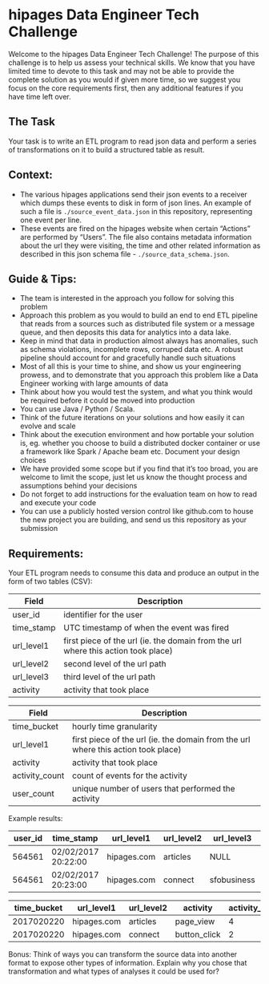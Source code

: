 # hipages Data Engineer Tech Challenge

Welcome to the hipages Data Engineer Tech Challenge! The purpose of this challenge is to help us assess your 
technical skills. We know that you have limited time to devote to this task and may not be able to provide the 
complete solution as you would if given more time, so we suggest you focus on the core requirements first, then any 
additional features if you have time left over.


## The Task
Your task is to write an ETL program to read json data and perform a series of transformations on it to build a 
structured table as result.

## Context:
- The various hipages applications send their json events to a receiver which dumps these events to disk in form of json 
lines. An example of such a file is `./source_event_data.json` in this repository, representing one event per line. 
- These events are fired on the hipages website when certain “Actions” are performed by “Users”. The file also contains 
metadata information about the url they were visiting, the time and other related information as described in this json 
schema file - `./source_data_schema.json`.

## Guide & Tips:
 
- The team is interested in the approach you follow for solving this problem
- Approach this problem as you would to build an end to end ETL pipeline that reads from a sources such as distributed file system or a message queue, and then deposits this data for analytics into a data lake.
- Keep in mind that data in production almost always has anomalies, such as schema violations, incomplete rows, corruped data etc. A robust pipeline should account for and gracefully handle such situations
- Most of all this is your time to shine, and show us your engineering prowess, and to demonstrate that you approach this problem like a Data Engineer working with large amounts of data
- Think about how you would test the system, and what you think would be required before it could be moved into production
- You can use Java / Python / Scala.
- Think of the future iterations on your solutions and how easily it can evolve and scale
- Think about the execution environment and how portable your solution is, eg. whether you choose to build a distributed
 docker container or use a framework like Spark / Apache beam etc. Document your design choices
- We have provided some scope but if you find that it’s too broad, you are welcome to limit the scope, just let us know 
the thought process and assumptions behind your decisions
- Do not forget to add instructions for the evaluation team on how to read and execute your code
- You can use a publicly hosted version control like github.com to house the new project you are building, and send us 
this repository as your submission


## Requirements:
Your ETL program needs to consume this data and produce an output in the form of two tables (CSV):

| Field | Description | 
| --- | --- |
| user_id | identifier for the user |
| time_stamp | UTC timestamp of when the event was fired |
| url_level1 | first piece of the url (ie. the domain from the url where this action took place) |
| url_level2 | second level of the url path |
| url_level3 | third level of the url path |
| activity | activity that took place |

| Field | Description | 
| --- | --- |
| time_bucket | hourly time granularity |
| url_level1 | first piece of the url (ie. the domain from the url where this action took place) |
| activity | activity that took place |
| activity_count | count of events for the activity |
| user_count | unique number of users that performed the activity |

Example results:

| user_id | time_stamp | url_level1 | url_level2 | url_level3 | activity | 
| --- | --- | --- | --- | --- | --- | 
| 564561 | 02/02/2017 20:22:00 | hipages.com | articles | NULL | page_view | 
| 564561 | 02/02/2017 20:23:00 | hipages.com | connect | sfobusiness | button_click | 


| time_bucket | url_level1 | url_level2 | activity | activity_count | user_count |
| --- | --- | --- | --- | --- | --- |
| 2017020220 | hipages.com | articles | page_view | 4 | 1 | 
| 2017020220 | hipages.com | connect | button_click | 2 | 1 | 

Bonus:
Think of ways you can transform the source data into another format to expose other types of information. Explain why 
you chose that transformation and what types of analyses it could be used for?

